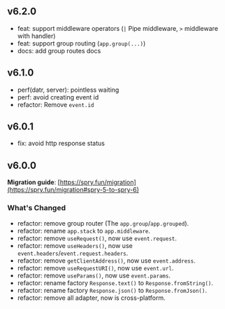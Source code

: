 ## v6.2.0

- feat: support middleware operators (`|` Pipe middleware, `>` middleware with handler)
- feat: support group routing (`app.group(...)`)
- docs: add group routes docs

## v6.1.0

- perf(datr, server): pointless waiting
- perf: avoid creating event id
- refactor: Remove `event.id`

## v6.0.1

- fix: avoid http response status

## v6.0.0

**Migration guide**: [https://spry.fun/migration](https://spry.fun/migration#spry-5-to-spry-6)

### What's Changed

- refactor: remove group router (The `app.group`/`app.grouped`).
- refactor: rename `app.stack` to `app.middleware`.
- refactor: remove `useRequest()`, now use `event.request`.
- refactor: remove `useHeaders()`, now use `event.headers`/`event.request.headers`.
- refactor: remove `getClientAddress()`, now use `event.address`.
- refactor: remove `useRequestURI()`, now use `event.url`.
- refactor: remove `useParams()`, now use `event.params`.
- refactor: rename factory `Response.text()` to `Response.fromString()`.
- refactor: rename factory `Response.json()` to `Response.fromJson()`.
- refactor: remove all adapter, now is cross-platform.
